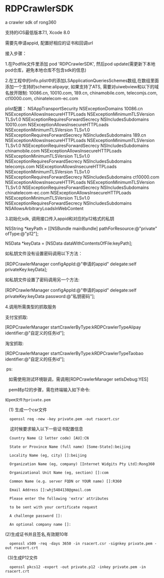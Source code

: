 # RDPCrawlerSDK
a crawler sdk of rong360

支持的iOS最低版本7.1, Xcode 8.0

需要先申请appid, 配置好相应的证书和回调url

接入步骤：

1.在Podfile文件里添加 pod 'RDPCrawlerSDK', 然后pod update(需更新下本地pod仓库，避免本地仓库不包含sdk的信息)



2.在工程中的info.plist中的添加LSApplicationQueriesSchemes数组,在数组里面添加一个支持的scheme:alipayqr, 如果支持了ATS, 需要对uiwebview和以下的域名放开限制:
10086.cn,
10010.com,
189.cn,
chinamobile.com,
telecomjs.com,
ct10000.com,
chinatelecom-ec.com

plist配置：
<key>NSAppTransportSecurity</key>
	<dict>
		<key>NSExceptionDomains</key>
		<dict>
			<key>10086.cn</key>
			<dict>
				<key>NSExceptionAllowsInsecureHTTPLoads</key>
				<true/>
				<key>NSExceptionMinimumTLSVersion</key>
				<string>TLSv1.0</string>
				<key>NSExceptionRequiresForwardSecrecy</key>
				<false/>
				<key>NSIncludesSubdomains</key>
				<true/>
			</dict>
			<key>10010.com</key>
			<dict>
				<key>NSExceptionAllowsInsecureHTTPLoads</key>
				<true/>
				<key>NSExceptionMinimumTLSVersion</key>
				<string>TLSv1.0</string>
				<key>NSExceptionRequiresForwardSecrecy</key>
				<false/>
				<key>NSIncludesSubdomains</key>
				<true/>
			</dict>
			<key>189.cn</key>
			<dict>
				<key>NSExceptionAllowsInsecureHTTPLoads</key>
				<true/>
				<key>NSExceptionMinimumTLSVersion</key>
				<string>TLSv1.0</string>
				<key>NSExceptionRequiresForwardSecrecy</key>
				<false/>
				<key>NSIncludesSubdomains</key>
				<true/>
			</dict>
			<key>chinamobile.com</key>
			<dict>
				<key>NSExceptionAllowsInsecureHTTPLoads</key>
				<true/>
				<key>NSExceptionMinimumTLSVersion</key>
				<string>TLSv1.0</string>
				<key>NSExceptionRequiresForwardSecrecy</key>
				<false/>
				<key>NSIncludesSubdomains</key>
				<true/>
			</dict>
			<key>telecomjs.com</key>
			<dict>
				<key>NSExceptionAllowsInsecureHTTPLoads</key>
				<true/>
				<key>NSExceptionMinimumTLSVersion</key>
				<string>TLSv1.0</string>
				<key>NSExceptionRequiresForwardSecrecy</key>
				<false/>
				<key>NSIncludesSubdomains</key>
				<true/>
			</dict>
			<key>ct10000.com</key>
			<dict>
				<key>NSExceptionAllowsInsecureHTTPLoads</key>
				<true/>
				<key>NSExceptionMinimumTLSVersion</key>
				<string>TLSv1.0</string>
				<key>NSExceptionRequiresForwardSecrecy</key>
				<false/>
				<key>NSIncludesSubdomains</key>
				<true/>
			</dict>
			<key>chinatelecom-ec.com</key>
			<dict>
				<key>NSExceptionAllowsInsecureHTTPLoads</key>
				<true/>
				<key>NSExceptionMinimumTLSVersion</key>
				<string>TLSv1.0</string>
				<key>NSExceptionRequiresForwardSecrecy</key>
				<false/>
				<key>NSIncludesSubdomains</key>
				<true/>
			</dict>
		</dict>
		<key>NSAllowsArbitraryLoadsInWebContent</key>
		<true/>
	</dict>




3.初始化sdk, 调用接口传入appid和对应的p12格式的私钥    

  NSString *keyPath = [[NSBundle mainBundle] pathForResource:@"private" ofType:@"p12"];

  NSData *keyData = [NSData dataWithContentsOfFile:keyPath];

  如私钥文件没有设置密码调用以下方法：

  [RDPCrawlerManager configAppId:@"申请的appid" delegate:self privateKey:keyData];
 
  如私钥文件设置了密码调用另一个方法:

  [RDPCrawlerManager configAppId:@"申请的appid" delegate:self privateKey:keyData password:@"私钥密码"];
  

4.调用所需类型的抓取服务

  支付宝抓取:

  [RDPCrawlerManager startCrawlerByType:kRDPCrawlerTypeAlipay identifier:@"自定义的任务id"];
  
  淘宝抓取:
  
  [RDPCrawlerManager startCrawlerByType:kRDPCrawlerTypeTaobao identifier:@"自定义的任务id"];


  ps:
  
    如需使用测试环境联调，需调用[RDPCrawlerManager setIsDebug:YES]

    pem转p12的步骤，需在终端输入如下命令:

    如pem文件为private.pem

    
    (1) 生成一个csr文件

      openssl req -new -key private.pem -out rsacert.csr

      这时候要求输入以下一些证书配置信息

      Country Name (2 letter code) [AU]:CN

      State or Province Name (full name) [Some-State]:beijing

      Locality Name (eg, city) []:beijing

      Organization Name (eg, company) [Internet Widgits Pty Ltd]:Rong360

      Organizational Unit Name (eg, section) []:com

      Common Name (e.g. server FQDN or YOUR name) []:R360

      Email Address []:whj5484138@gmail.com

      Please enter the following 'extra' attributes

      to be sent with your certificate request

      A challenge password []:

      An optional company name []:



   (2)生成证书并且签名,有效期10年

      openssl x509 -req -days 3650 -in rsacert.csr -signkey private.pem -out rsacert.crt


   (3)生成P12文件

      openssl pkcs12 -export -out private.p12 -inkey private.pem -in rsacert.crt

 
